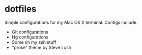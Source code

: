 dotfiles
========

Simple configurations for my Mac OS X terminal. Configs include:

* Git configurations
* Hg configurations
* Some oh my zsh stuff
* "prose" theme by Steve Losh
